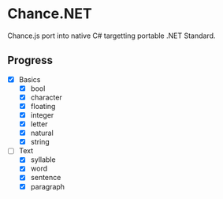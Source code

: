 # Chance.NET

Chance.js port into native C# targetting portable .NET Standard.


## Progress

- [x] Basics
	- [x] bool
	- [x] character
	- [x] floating
	- [x] integer
	- [x] letter
	- [x] natural
	- [x] string
- [ ] Text
	- [x] syllable
	- [x] word
	- [x] sentence
	- [x] paragraph